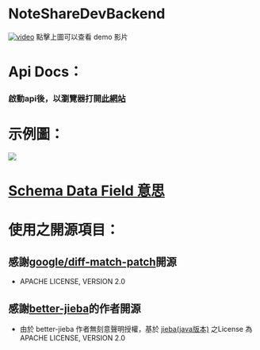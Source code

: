 # NoteShareDevBackend

[![video](https://imgur.com/DtQ0akb.png)](https://youtu.be/ni48-1vXPg8)
點擊上圖可以查看 demo 影片

# Api Docs：
### 啟動api後，以瀏覽器打開[此網站](http://localhost:8080/swagger-ui/index.html)
# 示例圖：
![](https://media.discordapp.net/attachments/942739199512162344/979486173640663120/2022-05-27_4.48.04.png?width=1620&height=540)
# [Schema Data Field 意思](https://hackmd.io/@allen3325/Hkp-N9Sqc)

# 使用之開源項目：
## 感謝[google/diff-match-patch](https://github.com/google/diff-match-patch)開源
- APACHE LICENSE, VERSION 2.0
## 感謝[better-jieba](https://github.com/GlassyWing/better-jieba)的作者開源
- 由於 better-jieba 作者無刻意聲明授權，基於 [jieba(java版本)](https://github.com/huaban/jieba-analysis) 之License 為 APACHE LICENSE, 
  VERSION 2.0
